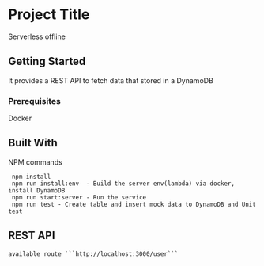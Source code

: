 # Project Title

Serverless offline

## Getting Started

It provides a REST API to fetch data that stored in a DynamoDB

### Prerequisites

Docker

## Built With

NPM commands

```
 npm install
 npm run install:env  - Build the server env(lambda) via docker, install DynamoDB
 npm run start:server - Run the service
 npm run test - Create table and insert mock data to DynamoDB and Unit test

```
## REST API
    available route ```http://localhost:3000/user```

